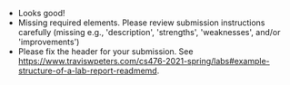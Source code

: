 - Looks good!
- Missing required elements. Please review submission instructions carefully (missing e.g., 'description', 'strengths', 'weaknesses', and/or 'improvements')
- Please fix the header for your submission. See https://www.traviswpeters.com/cs476-2021-spring/labs#example-structure-of-a-lab-report-readmemd.
